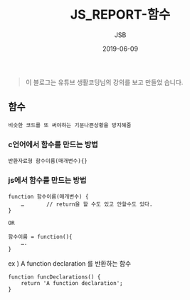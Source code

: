 ﻿---
layout: post
title: 'JS_REPORT-함수'
date: 2019-06-09
author: JSB
color: rgb(68,68,68)
cover: '/screenshot/javascript/javascriptLogo.png'
tags: JAVASCRIPT
---
> 이 블로그는 유튜브 생활코딩님의 강의를 보고 만들었 습니다.

<h2>함수 </h2>
	
    비슷한 코드를 또 써야하는 기분나쁜상황을 방지해줌 
<h3>c언어에서 함수를 만드는 방법 </h3>
	
    반환자료형 함수이름(매개변수){}

<h3>js에서 함수를 만드는 방법 </h3>

    function 함수이름(매개변수) { 
        …		// return을 할 수도 있고 안할수도 있다.
	}

	OR

	함수이름 = function(){ 
		….
	}
    
ex ) A function declaration 를 반환하는 함수

	function funcDeclarations() {
  		return 'A function declaration';
	}
    
    